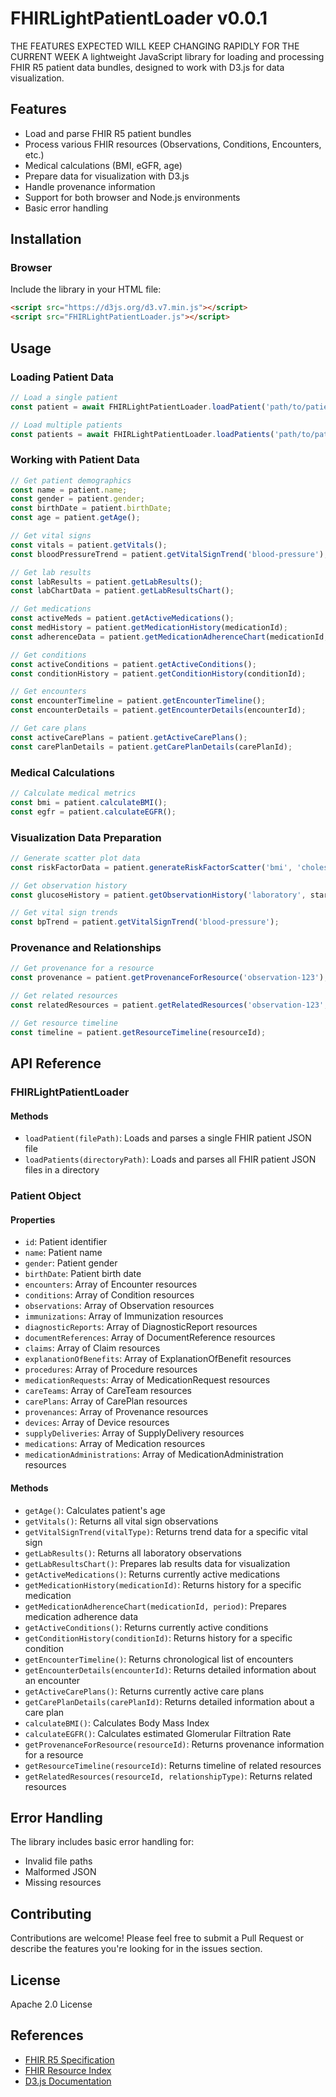 # FHIRLightPatientLoader v0.0.1
THE FEATURES EXPECTED WILL KEEP CHANGING RAPIDLY FOR THE CURRENT WEEK
A lightweight JavaScript library for loading and processing FHIR R5 patient data bundles, designed to work with D3.js for data visualization.

## Features

- Load and parse FHIR R5 patient bundles
- Process various FHIR resources (Observations, Conditions, Encounters, etc.)
- Medical calculations (BMI, eGFR, age)
- Prepare data for visualization with D3.js
- Handle provenance information
- Support for both browser and Node.js environments
- Basic error handling

## Installation

### Browser

Include the library in your HTML file:

```html
<script src="https://d3js.org/d3.v7.min.js"></script>
<script src="FHIRLightPatientLoader.js"></script>
```

## Usage

### Loading Patient Data

```javascript
// Load a single patient
const patient = await FHIRLightPatientLoader.loadPatient('path/to/patient.json');

// Load multiple patients
const patients = await FHIRLightPatientLoader.loadPatients('path/to/patients/directory');
```

### Working with Patient Data

```javascript
// Get patient demographics
const name = patient.name;
const gender = patient.gender;
const birthDate = patient.birthDate;
const age = patient.getAge();

// Get vital signs
const vitals = patient.getVitals();
const bloodPressureTrend = patient.getVitalSignTrend('blood-pressure');

// Get lab results
const labResults = patient.getLabResults();
const labChartData = patient.getLabResultsChart();

// Get medications
const activeMeds = patient.getActiveMedications();
const medHistory = patient.getMedicationHistory(medicationId);
const adherenceData = patient.getMedicationAdherenceChart(medicationId, '1m');

// Get conditions
const activeConditions = patient.getActiveConditions();
const conditionHistory = patient.getConditionHistory(conditionId);

// Get encounters
const encounterTimeline = patient.getEncounterTimeline();
const encounterDetails = patient.getEncounterDetails(encounterId);

// Get care plans
const activeCarePlans = patient.getActiveCarePlans();
const carePlanDetails = patient.getCarePlanDetails(carePlanId);
```

### Medical Calculations

```javascript
// Calculate medical metrics
const bmi = patient.calculateBMI();
const egfr = patient.calculateEGFR();
```

### Visualization Data Preparation

```javascript
// Generate scatter plot data
const riskFactorData = patient.generateRiskFactorScatter('bmi', 'cholesterol');

// Get observation history
const glucoseHistory = patient.getObservationHistory('laboratory', startDate, endDate);

// Get vital sign trends
const bpTrend = patient.getVitalSignTrend('blood-pressure');
```

### Provenance and Relationships

```javascript
// Get provenance for a resource
const provenance = patient.getProvenanceForResource('observation-123');

// Get related resources
const relatedResources = patient.getRelatedResources('observation-123', 'author');

// Get resource timeline
const timeline = patient.getResourceTimeline(resourceId);
```

## API Reference

### FHIRLightPatientLoader

#### Methods

- `loadPatient(filePath)`: Loads and parses a single FHIR patient JSON file
- `loadPatients(directoryPath)`: Loads and parses all FHIR patient JSON files in a directory

### Patient Object

#### Properties

- `id`: Patient identifier
- `name`: Patient name
- `gender`: Patient gender
- `birthDate`: Patient birth date
- `encounters`: Array of Encounter resources
- `conditions`: Array of Condition resources
- `observations`: Array of Observation resources
- `immunizations`: Array of Immunization resources
- `diagnosticReports`: Array of DiagnosticReport resources
- `documentReferences`: Array of DocumentReference resources
- `claims`: Array of Claim resources
- `explanationOfBenefits`: Array of ExplanationOfBenefit resources
- `procedures`: Array of Procedure resources
- `medicationRequests`: Array of MedicationRequest resources
- `careTeams`: Array of CareTeam resources
- `carePlans`: Array of CarePlan resources
- `provenances`: Array of Provenance resources
- `devices`: Array of Device resources
- `supplyDeliveries`: Array of SupplyDelivery resources
- `medications`: Array of Medication resources
- `medicationAdministrations`: Array of MedicationAdministration resources

#### Methods

- `getAge()`: Calculates patient's age
- `getVitals()`: Returns all vital sign observations
- `getVitalSignTrend(vitalType)`: Returns trend data for a specific vital sign
- `getLabResults()`: Returns all laboratory observations
- `getLabResultsChart()`: Prepares lab results data for visualization
- `getActiveMedications()`: Returns currently active medications
- `getMedicationHistory(medicationId)`: Returns history for a specific medication
- `getMedicationAdherenceChart(medicationId, period)`: Prepares medication adherence data
- `getActiveConditions()`: Returns currently active conditions
- `getConditionHistory(conditionId)`: Returns history for a specific condition
- `getEncounterTimeline()`: Returns chronological list of encounters
- `getEncounterDetails(encounterId)`: Returns detailed information about an encounter
- `getActiveCarePlans()`: Returns currently active care plans
- `getCarePlanDetails(carePlanId)`: Returns detailed information about a care plan
- `calculateBMI()`: Calculates Body Mass Index
- `calculateEGFR()`: Calculates estimated Glomerular Filtration Rate
- `getProvenanceForResource(resourceId)`: Returns provenance information for a resource
- `getResourceTimeline(resourceId)`: Returns timeline of related resources
- `getRelatedResources(resourceId, relationshipType)`: Returns related resources

## Error Handling

The library includes basic error handling for:
- Invalid file paths
- Malformed JSON
- Missing resources

## Contributing

Contributions are welcome! Please feel free to submit a Pull Request or describe the features you're looking for in the issues section.

## License

Apache 2.0 License

## References

- [FHIR R5 Specification](https://hl7.org/fhir/R5/index.html)
- [FHIR Resource Index](https://hl7.org/fhir/resourcelist.html)
- [D3.js Documentation](https://d3js.org/) 